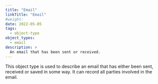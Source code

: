 ```yaml
---
title: "Email"
linkTitle: "Email"
#weight:
date: 2022-05-05
tags: 
  - object-type
object_types:
  - email
description: >
  An email that has been sent or received.
---
```


This object type is used to describe an email that has either been sent, received or saved in some way.
It can record all parties involved in the email.

